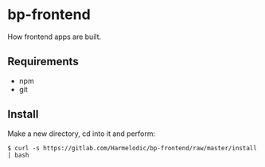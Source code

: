 # bp-frontend

How frontend apps are built.

## Requirements

- npm
- git

## Install

Make a new directory, cd into it and perform:

```
$ curl -s https://gitlab.com/Harmelodic/bp-frontend/raw/master/install | bash
```
